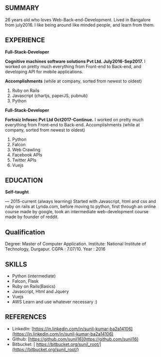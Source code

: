 ## SUMMARY

26 years old who loves Web-Back-end-Development.
Lived in Bangalore from july2016. I like being around like minded
people, and learn from them.

## EXPERIENCE

**Full-Stack-Developer**

**Cognitive machines software solutions Pvt Ltd. July2016-Sep2017.**
I worked on pretty much everything from Front-end to Back-end, and developing
API for mobile applications.

**Accomplishments**
(while at company, sorted from newest to oldest)

1. Ruby on Rails
2. Javascript (chartjs, paperJS, pubnub)
3. Python



**Full-Stack-Developer**

**Fortraiz Infosec Pvt Ltd Oct2017-Continue.**
I worked on pretty much everything from Front-end to Back-end.
Accomplishments (while at company, sorted from newest to oldest)

1. Python
2. Falcon
3. Web Crawling
4. Facebook APIs
5. Twitter APIs
6. Vuejs

## EDUCATION

**Self-taught**

— 2015-current (always learning)
Started with Javascript, html and css and ruby on rails at Lynda.com, before
moving to python, first through an online course made by google, took an
intermediate web-development course made by founder of reddit.

## Qualification

Degree: Master of Computer Application.
Institute: National Institute of Technology, Durgapur.
CGPA : 7.07/10.
Year : 2016

## SKILLS

- Python (intermediate)
- Falcon, Flask
- Ruby on Rails(Basics)
- Javascript, Html and Jquery
- Vuejs
- AWS
Learn and use whatever necessary :)

## REFERENCES

- LinkedIn: [https://in.linkedin.com/in/sunil-kumar-ba2a14106](https://in.linkedin.com/in/sunil-kumar-ba2a14106)
- Github: [https://github.com/sunil16](https://github.com/sunil16)
- Bitbucket: [ https://bitbucket.org/sunil_root/](https://bitbucket.org/sunil_root/)
